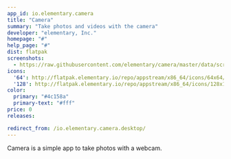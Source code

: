 ```yaml
---
app_id: io.elementary.camera
title: "Camera"
summary: "Take photos and videos with the camera"
developer: "elementary, Inc."
homepage: "#"
help_page: "#"
dist: flatpak
screenshots:
  - https://raw.githubusercontent.com/elementary/camera/master/data/screenshot.png
icons:
  '64': http://flatpak.elementary.io/repo/appstream/x86_64/icons/64x64/io.elementary.camera.png
  '128': http://flatpak.elementary.io/repo/appstream/x86_64/icons/128x128/io.elementary.camera.png
color:
  primary: "#4c158a"
  primary-text: "#fff"
price: 0
releases:

redirect_from: /io.elementary.camera.desktop/
---
```


<p>Camera is a simple app to take photos with a webcam.</p>